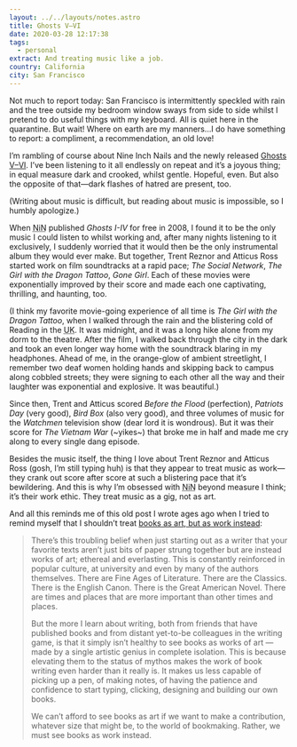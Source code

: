 ```yaml
---
layout: ../../layouts/notes.astro
title: Ghosts V–VI
date: 2020-03-28 12:17:38
tags:
  - personal
extract: And treating music like a job.
country: California
city: San Francisco
---
```


Not much to report today: San Francisco is intermittently speckled with rain and the tree outside my bedroom window sways from side to side whilst I pretend to do useful things with my keyboard. All is quiet here in the quarantine. But wait! Where on earth are my manners&hellip;I do have something to report: a compliment, a recommendation, an old love!

I’m rambling of course about Nine Inch Nails and the newly released [Ghosts V–VI](https://store.nin.com/products/ghosts-digital-download). I’ve been listening to it all endlessly on repeat and it’s a joyous thing; in equal measure dark and crooked, whilst gentle. Hopeful, even. But also the opposite of that—dark flashes of hatred are present, too.

(Writing about music is difficult, but reading about music is impossible, so I humbly apologize.)

When <abbr title="Nine Inch Nails">NiN</abbr> published _Ghosts I-IV_ for free in 2008, I found it to be the only music I could listen to whilst working and, after many nights listening to it exclusively, I suddenly worried that it would then be the only instrumental album they would ever make. But together, Trent Reznor and Atticus Ross started work on film soundtracks at a rapid pace; _The Social Network_, _The Girl with the Dragon Tattoo_, _Gone Girl_. Each of these movies were exponentially improved by their score and made each one captivating, thrilling, and haunting, too.

(I think my favorite movie-going experience of all time is _The Girl with the Dragon Tattoo_, when I walked through the rain and the blistering cold of Reading in the <abbr title="United Kingdom">UK</abbr>. It was midnight, and it was a long hike alone from my dorm to the theatre. After the film, I walked back through the city in the dark and took an even longer way home with the soundtrack blaring in my headphones. Ahead of me, in the orange-glow of ambient streetlight, I remember two deaf women holding hands and skipping back to campus along cobbled streets; they were signing to each other all the way and their laughter was exponential and explosive. It was beautiful.)

Since then, Trent and Atticus scored _Before the Flood_ (perfection), _Patriots Day_ (very good), _Bird Box_ (also very good), and three volumes of music for the _Watchmen_ television show (dear lord it is wondrous). But it was their score for _The Vietnam War_ (~yikes~) that broke me in half and made me cry along to every single dang episode.

Besides the music itself, the thing I love about Trent Reznor and Atticus Ross (gosh, I’m still typing huh) is that they appear to treat music as work—they crank out score after score at such a blistering pace that it’s bewildering. And this is why I’m obsessed with <abbr title="Nine Inch Nails">NiN</abbr> beyond measure I think; it’s their work ethic. They treat music as a gig, not as art.

And all this reminds me of this old post I wrote ages ago when I tried to remind myself that I shouldn’t treat [books as art, but as work instead](https://www.robinrendle.com/notes/books-as-work):

> There’s this troubling belief when just starting out as a writer that your favorite texts aren’t just bits of paper strung together but are instead works of art; ethereal and everlasting. This is constantly reinforced in popular culture, at university and even by many of the authors themselves. There are Fine Ages of Literature. There are the Classics. There is the English Canon. There is the Great American Novel. There are times and places that are more important than other times and places.
>
> But the more I learn about writing, both from friends that have published books and from distant yet-to-be colleagues in the writing game, is that it simply isn’t healthy to see books as works of art — made by a single artistic genius in complete isolation. This is because elevating them to the status of mythos makes the work of book writing even harder than it really is. It makes us less capable of picking up a pen, of making notes, of having the patience and confidence to start typing, clicking, designing and building our own books.
>
> We can’t afford to see books as art if we want to make a contribution, whatever size that might be, to the world of bookmaking. Rather, we must see books as work instead.
